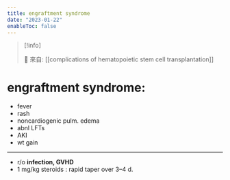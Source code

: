 ```yaml
---
title: engraftment syndrome
date: "2023-01-22"
enableToc: false
---
```


> [!info]
>
> 🌱 來自: [[complications of hematopoietic stem cell transplantation]]

# engraftment syndrome:
* fever
* rash
* noncardiogenic pulm. edema
* abnl LFTs
* AKI
* wt gain

---
* r/o **infection, GVHD**
* 1 mg/kg steroids : rapid taper over 3–4 d.
